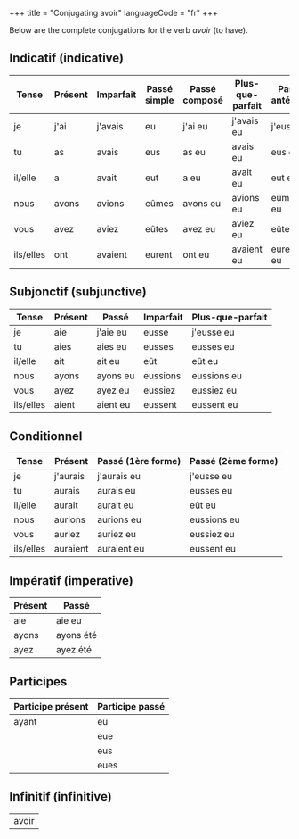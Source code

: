 +++
title = "Conjugating avoir"
languageCode = "fr"
+++

Below are the complete conjugations for the verb *avoir* (to have).

## Indicatif (indicative)

<table>
<thead>
<tr class="header">
<th>Tense</th>
<th>Présent</th>
<th>Imparfait</th>
<th>Passé simple</th>
<th>Passé composé</th>
<th>Plus-que-parfait</th>
<th>Passé antérieur</th>
<th>Futur simple</th>
<th>Futur antérieur</th>
</tr>
</thead>
<tbody>
<tr class="odd">
<td>je</td>
<td>j'ai</td>
<td>j'avais</td>
<td>eu</td>
<td>j'ai eu</td>
<td>j'avais eu</td>
<td>j'eus eu</td>
<td>aurai</td>
<td>j'aurai eu</td>
</tr>
<tr class="even">
<td>tu</td>
<td>as</td>
<td>avais</td>
<td>eus</td>
<td>as eu</td>
<td>avais eu</td>
<td>eus eu</td>
<td>auras</td>
<td>auras eu</td>
</tr>
<tr class="odd">
<td>il/elle</td>
<td>a</td>
<td>avait</td>
<td>eut</td>
<td>a eu</td>
<td>avait eu</td>
<td>eut eu</td>
<td>aura</td>
<td>aura eu</td>
</tr>
<tr class="even">
<td>nous</td>
<td>avons</td>
<td>avions</td>
<td>eûmes</td>
<td>avons eu</td>
<td>avions eu</td>
<td>eûmes eu</td>
<td>aurons</td>
<td>aurons eu</td>
</tr>
<tr class="odd">
<td>vous</td>
<td>avez</td>
<td>aviez</td>
<td>eûtes</td>
<td>avez eu</td>
<td>aviez eu</td>
<td>eûtes eu</td>
<td>aurez</td>
<td>aurez eu</td>
</tr>
<tr class="even">
<td>ils/elles</td>
<td>ont</td>
<td>avaient</td>
<td>eurent</td>
<td>ont eu</td>
<td>avaient eu</td>
<td>eurent eu</td>
<td>auront</td>
<td>auront eu</td>
</tr>
</tbody>
</table>

## Subjonctif (subjunctive)

<table>
<thead>
<tr class="header">
<th>Tense</th>
<th>Présent</th>
<th>Passé</th>
<th>Imparfait</th>
<th>Plus-que-parfait</th>
</tr>
</thead>
<tbody>
<tr class="odd">
<td>je</td>
<td>aie</td>
<td>j'aie eu</td>
<td>eusse</td>
<td>j'eusse eu</td>
</tr>
<tr class="even">
<td>tu</td>
<td>aies</td>
<td>aies eu</td>
<td>eusses</td>
<td>eusses eu</td>
</tr>
<tr class="odd">
<td>il/elle</td>
<td>ait</td>
<td>ait eu</td>
<td>eût</td>
<td>eût eu</td>
</tr>
<tr class="even">
<td>nous</td>
<td>ayons</td>
<td>ayons eu</td>
<td>eussions</td>
<td>eussions eu</td>
</tr>
<tr class="odd">
<td>vous</td>
<td>ayez</td>
<td>ayez eu</td>
<td>eussiez</td>
<td>eussiez eu</td>
</tr>
<tr class="even">
<td>ils/elles</td>
<td>aient</td>
<td>aient eu</td>
<td>eussent</td>
<td>eussent eu </td>
</tr>
</tbody>
</table>

## Conditionnel

<table>
<thead>
<tr class="header">
<th>Tense</th>
<th>Présent</th>
<th>Passé (1ère forme)</th>
<th>Passé (2ème forme)</th>
</tr>
</thead>
<tbody>
<tr class="odd">
<td>je</td>
<td>j'aurais</td>
<td>j'aurais eu</td>
<td>j'eusse eu</td>
</tr>
<tr class="even">
<td>tu</td>
<td>aurais</td>
<td>aurais eu</td>
<td>eusses eu</td>
</tr>
<tr class="odd">
<td>il/elle</td>
<td>aurait</td>
<td>aurait eu</td>
<td>eût eu</td>
</tr>
<tr class="even">
<td>nous</td>
<td>aurions</td>
<td>aurions eu</td>
<td>eussions eu</td>
</tr>
<tr class="odd">
<td>vous</td>
<td>auriez</td>
<td>auriez eu</td>
<td>eussiez eu</td>
</tr>
<tr class="even">
<td>ils/elles</td>
<td>auraient</td>
<td>auraient eu</td>
<td>eussent eu</td>
</tr>
</tbody>
</table>

## Impératif (imperative)

<table>
<thead>
<tr class="header">
<th>Présent</th>
<th>Passé</th>
</tr>
</thead>
<tbody>
<tr class="odd">
<td>aie</td>
<td>aie eu</td>
</tr>
<tr class="even">
<td>ayons</td>
<td>ayons été</td>
</tr>
<tr class="odd">
<td>ayez</td>
<td>ayez été</td>
</tr>
</tbody>
</table>

## Participes

<table>
<thead>
<tr class="header">
<th>Participe présent</th>
<th>Participe passé</th>
</tr>
</thead>
<tbody>
<tr class="odd">
<td>ayant</td>
<td>eu</td>
</tr>
<tr class="even">
<td></td>
<td>eue</td>
</tr>
<tr class="odd">
<td></td>
<td>eus</td>
</tr>
<tr class="even">
<td></td>
<td>eues</td>
</tr>
</tbody>
</table>

## Infinitif (infinitive)

<table>
<tbody>
<tr class="odd">
<td>avoir</td>
</tr>
</tbody>
</table>
